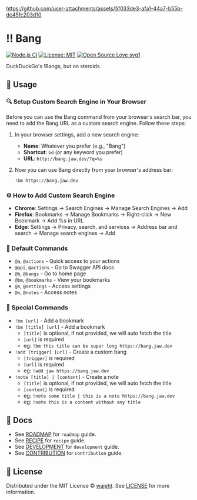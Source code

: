 https://github.com/user-attachments/assets/5f033de3-afa1-44a7-b55b-dc45fc203d10

# ‼️ Bang

[![Node.js CI](https://github.com/wajeht/bang/actions/workflows/ci.yml/badge.svg?branch=main)](https://github.com/wajeht/bang/actions/workflows/ci.yml)
[![License: MIT](https://img.shields.io/badge/License-MIT-blue.svg)](https://opensource.org/licenses/MIT)
[![Open Source Love svg1](https://badges.frapsoft.com/os/v1/open-source.svg?v=103)](https://github.com/wajeht/bang)

DuckDuckGo's !Bangs, but on steroids.

## 📖 Usage

### 🔍 Setup Custom Search Engine in Your Browser

Before you can use the Bang command from your browser's search bar, you need to add the Bang URL as a custom search engine. Follow these steps:

1. In your browser settings, add a new search engine:

   - **Name**: Whatever you prefer (e.g., "Bang")
   - **Shortcut**: `bd` (or any keyword you prefer)
   - **URL**: `http://bang.jaw.dev/?q=%s`

2. Now you can use Bang directly from your browser's address bar:
   ```
   !bm https://bang.jaw.dev
   ```

### ⚙️ How to Add Custom Search Engine

- **Chrome**: Settings → Search Engines → Manage Search Engines → Add
- **Firefox**: Bookmarks → Manage Bookmarks → Right-click → New Bookmark → Add %s in URL
- **Edge**: Settings → Privacy, search, and services → Address bar and search → Manage search engines → Add

### 🎯 Default Commands

- `@a`, `@actions` - Quick access to your actions
- `@api`, `@actions` - Go to Swagger API docs
- `@b`, `@bangs` - Go to home page
- `@bm`, `@bookmarks` - View your bookmarks
- `@s`, `@settings` - Access settings
- `@n`, `@notes` - Access notes

### 🎨 Special Commands

- `!bm [url]` - Add a bookmark
- `!bm [title] [url]` - Add a bookmark
  - `[title]` is optional, if not provided, we will auto fetch the title
  - `[url]` is required
  - eg: `!bm this title can be super long https://bang.jaw.dev`
- `!add [trigger] [url]` - Create a custom bang
  - `[trigger]` is required
  - `[url]` is required
  - eg: `!add jaw https://bang.jaw.dev`
- `!note [title] | [content]` - Create a note
  - `[title]` is optional, if not provided, we will auto fetch the title
  - `[content]` is required
  - eg: `!note some title | this is a note https://bang.jaw.dev`
  - eg: `!note this is a content without any title`

## 📑 Docs

- See [ROADMAP](./docs/roadmap.md) for `roadmap` guide.
- See [RECIPE](./docs/recipe.md) for `recipe` guide.
- See [DEVELOPMENT](./docs/development.md) for `development` guide.
- See [CONTRIBUTION](./docs/contribution.md) for `contribution` guide.

## 📜 License

Distributed under the MIT License © [wajeht](https://github.com/wajeht). See [LICENSE](./LICENSE) for more information.
